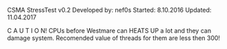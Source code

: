 CSMA StressTest v0.2
Developed by: nef0s
Started: 8.10.2016
Updated: 11.04.2017

C A U T I O N! CPUs before Westmare can HEATS UP a lot and they can damage system. Recomended value of threads for them are less then 300!
